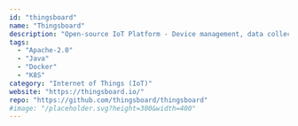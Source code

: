 ```yaml
---
id: "thingsboard"
name: "Thingsboard"
description: "Open-source IoT Platform - Device management, data collection, processing and visualization."
tags:
  - "Apache-2.0"
  - "Java"
  - "Docker"
  - "K8S"
category: "Internet of Things (IoT)"
website: "https://thingsboard.io/"
repo: "https://github.com/thingsboard/thingsboard"
#image: "/placeholder.svg?height=300&width=400"
---
```


